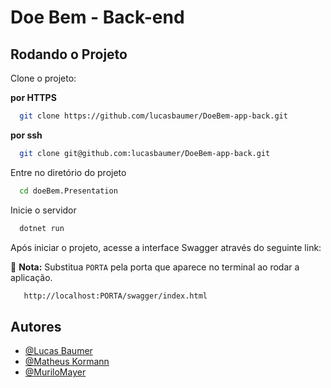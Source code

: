 
# Doe Bem - Back-end


## Rodando o Projeto

Clone o projeto: 

**por HTTPS**

```bash
  git clone https://github.com/lucasbaumer/DoeBem-app-back.git
```
  **por ssh**
```bash
  git clone git@github.com:lucasbaumer/DoeBem-app-back.git
```

Entre no diretório do projeto

```bash
  cd doeBem.Presentation
```

Inicie o servidor

```bash
  dotnet run
```

Após iniciar o projeto, acesse a interface Swagger através do seguinte link:

📌 **Nota:** Substitua `PORTA` pela porta que aparece no terminal ao rodar a aplicação.
```bash
   http://localhost:PORTA/swagger/index.html
```


## Autores

- [@Lucas Baumer](https://www.github.com/lucasbaumer)
- [@Matheus Kormann](https://www.github.com/matheuskormann)
- [@MuriloMayer](https://www.github.com/MuriloMayer)


